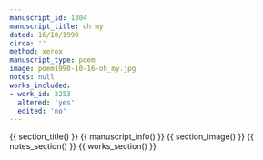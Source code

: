 ```yaml
---
manuscript_id: 1304
manuscript_title: oh my
dated: 16/10/1990
circa: ''
method: xerox
manuscript_type: poem
image: poem1990-10-16-oh_my.jpg
notes: null
works_included:
- work_id: 2253
  altered: 'yes'
  edited: 'no'
---
```


{{ section_title() }}
{{ manuscript_info() }}
{{ section_image() }}
{{ notes_section() }}
{{ works_section() }}
